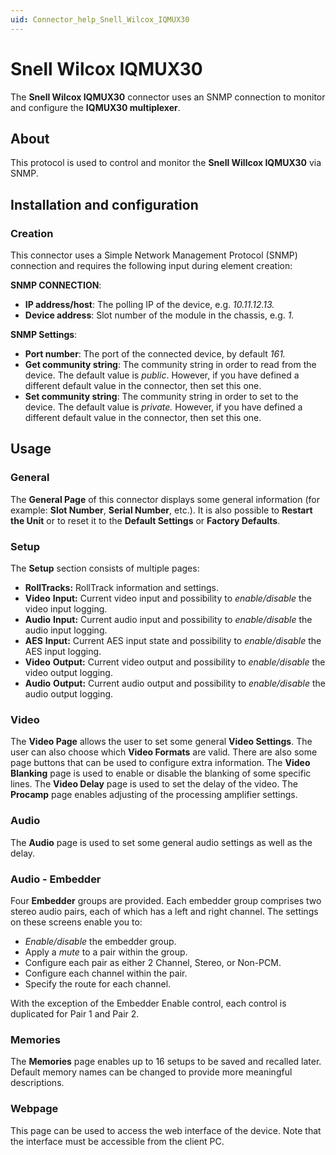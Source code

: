 ```yaml
---
uid: Connector_help_Snell_Wilcox_IQMUX30
---
```


# Snell Wilcox IQMUX30

The **Snell Wilcox IQMUX30** connector uses an SNMP connection to monitor and configure the **IQMUX30 multiplexer**.

## About

This protocol is used to control and monitor the **Snell Willcox IQMUX30** via SNMP.

## Installation and configuration

### Creation

This connector uses a Simple Network Management Protocol (SNMP) connection and requires the following input during element creation:

**SNMP CONNECTION**:

- **IP address/host**: The polling IP of the device, e.g. *10.11.12.13.*
- **Device address**: Slot number of the module in the chassis, e.g. *1.*

**SNMP Settings**:

- **Port number**: The port of the connected device, by default *161.*
- **Get community string**: The community string in order to read from the device. The default value is *public*. However, if you have defined a different default value in the connector, then set this one.
- **Set community string**: The community string in order to set to the device. The default value is *private.* However, if you have defined a different default value in the connector, then set this one.

## Usage

### General

The **General Page** of this connector displays some general information (for example: **Slot Number**, **Serial Number**, etc.). It is also possible to **Restart the Unit** or to reset it to the **Default Settings** or **Factory Defaults**.

### Setup

The **Setup** section consists of multiple pages:

- **RollTracks:** RollTrack information and settings.
- **Video** **Input:** Current video input and possibility to *enable/disable* the video input logging.
- **Audio** **Input:** Current audio input and possibility to *enable/disable* the audio input logging.
- **AES** **Input:** Current AES input state and possibility to *enable/disable* the AES input logging.
- **Video** **Output:** Current video output and possibility to *enable/disable* the video output logging.
- **Audio** **Output:** Current audio output and possibility to *enable/disable* the audio output logging.

### Video

The **Video Page** allows the user to set some general **Video Settings**. The user can also choose which **Video Formats** are valid. There are also some page buttons that can be used to configure extra information. The **Video Blanking** page is used to enable or disable the blanking of some specific lines. The **Video Delay** page is used to set the delay of the video. The **Procamp** page enables adjusting of the processing amplifier settings.

### Audio

The **Audio** page is used to set some general audio settings as well as the delay.

### Audio - Embedder

Four **Embedder** groups are provided. Each embedder group comprises two stereo audio pairs, each of which has a left and right channel. The settings on these screens enable you to:

- *Enable/disable* the embedder group.
- Apply a *mute* to a pair within the group.
- Configure each pair as either 2 Channel, Stereo, or Non-PCM.
- Configure each channel within the pair.
- Specify the route for each channel.

With the exception of the Embedder Enable control, each control is duplicated for Pair 1 and Pair 2.

### Memories

The **Memories** page enables up to 16 setups to be saved and recalled later. Default memory names can be changed to provide more meaningful descriptions.

### Webpage

This page can be used to access the web interface of the device. Note that the interface must be accessible from the client PC.
